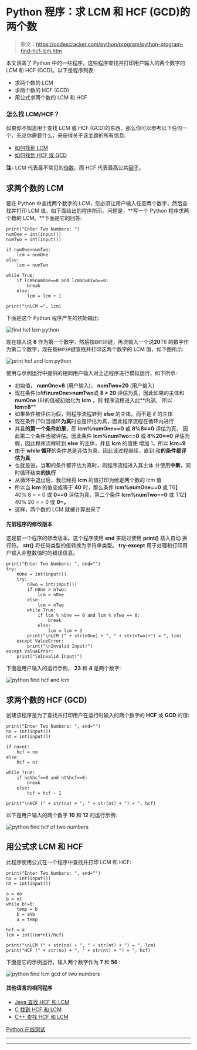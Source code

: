 # Python 程序：求 LCM 和 HCF (GCD)的两个数

> 原文：<https://codescracker.com/python/program/python-program-find-hcf-lcm.htm>

本文涵盖了 Python 中的一些程序，这些程序查找并打印用户输入的两个数字的 LCM 和 HCF (GCD)。以下是程序列表:

*   求两个数的 LCM
*   求两个数的 HCF (GCD)
*   用公式求两个数的 LCM 和 HCF

### 怎么找 LCM/HCF？

如果你不知道用于查找 LCM 或 HCF (GCD)的东西，那么你可以参考以下任何一个，无论你需要什么，来获得关于该主题的所有信息:

*   [如何找到 LCM](/nonprog/find-lcm.htm)
*   [如何找到 HCF 或 GCD](/nonprog/find-hcf.htm)

**注-** LCM 代表最不常见的<u>倍数</u>。而 HCF 代表最高公共<u>因子</u>。

## 求两个数的 LCM

要在 Python 中查找两个数字的 LCM，您必须让用户输入任意两个数字，然后查找并打印 LCM 值，如下面给出的程序所示。问题是，**写一个 Python 程序求两个数的 LCM。**下面是它的回答:

```
print("Enter Two Numbers: ")
numOne = int(input())
numTwo = int(input())

if numOne>numTwo:
    lcm = numOne
else:
    lcm = numTwo

while True:
    if lcm%numOne==0 and lcm%numTwo==0:
        break
    else:
        lcm = lcm + 1

print("\nLCM =", lcm)
```

下面是这个 Python 程序产生的初始输出:

![find hcf lcm python](img/9921c2d699939b38fa9bc74d04309149.png)

现在输入说 **8** 作为第一个数字，然后按`ENTER`键，再次输入一个说**20**T6 的数字作为第二个数字，现在按`ENTER`键查找并打印这两个数字的 LCM 值，如下图所示:

![print hcf and lcm python](img/73ef1d22b4030b54d9b4a1f4beb2afcd.png)

使用与示例运行中提供的相同用户输入对上述程序进行模拟运行，如下所示:

*   初始值， **numOne=8** (用户输入)， **numTwo=20** (用户输入)
*   现在条件(of**if**)**numOne>numTwo**或 **8 > 20** 评估为真，因此如果的主体和 **numOne** (8)的值被初始化为 **lcm** ，则 程序流程进入此**内部。 所以 **lcm=8****
*   如果条件被评估为假，则程序流程转到 **else** 的主体，而不是 if 的主体
*   现在条件(T0)当循环**为真**时总是评估为真，因此程序流程在循环内进行
*   并且**的第一个条件如果**，即 **lcm%numOne==0** 或 **8%8==0** 评估为真， 因此第二个条件也被评估。因此条件 **lcm%numTwo==0** 或 **8%20==0** 评估为假，因此程序流程转到 **else** 的主体，并且 **lcm** 的值使 增加 1。所以 **lcm=9**
*   由于 **while 循环**的条件总是评估为真，因此该过程继续，直到 和**的条件都评估为真**
*   也就是说，当**和**的条件都评估为真时，则程序流程进入其主体 并使用**中断**，同时循环结束**的执行**
*   从循环中退出后，我已经将 **lcm** 的值打印为给定两个数的 lcm 值
*   所以当 **lcm** 的值变成等于 **40** 时，那么条件 **lcm%numOne==0** 或 T6】40% 8 = = 0 或 **0==0** 评估为真，第二个条件 **lcm%numTwo==0** 或 T12】40% 20 = = 0 或 **0=。**
*   这样，两个数的 LCM 就被计算出来了

#### 先前程序的修改版本

这是前一个程序的修改版本。这个程序使用 **end** 来跳过使用 **print()** 插入自动 换行符。 **str()** 将任何类型的值转换为字符串类型。 **try-except** 用于处理和打印用户输入非整数值时的错误信息。

```
print("Enter Two Numbers: ", end="")
try:
    nOne = int(input())
    try:
        nTwo = int(input())
        if nOne > nTwo:
            lcm = nOne
        else:
            lcm = nTwo
        while True:
            if lcm % nOne == 0 and lcm % nTwo == 0:
                break
            else:
                lcm = lcm + 1
        print("\nLCM (" + str(nOne) + ", " + str(nTwo)+") = ", lcm)
    except ValueError:
        print("\nInvalid Input!")
except ValueError:
    print("\nInvalid Input!")
```

下面是用户输入的运行示例， **23** 和 **4** 是两个数字:

![python find hcf and lcm](img/6264bc56df1b182533cc97eeaf61702a.png)

## 求两个数的 HCF (GCD)

创建该程序是为了查找并打印用户在运行时输入的两个数字的 **HCF** 或 **GCD** 的值:

```
print("Enter Two Numbers: ", end="")
no = int(input())
nt = int(input())

if no>nt:
    hcf = no
else:
    hcf = nt

while True:
    if no%hcf==0 and nt%hcf==0:
        break
    else:
        hcf = hcf - 1

print("\nHCF (" + str(no) + ", " + str(nt) + ") = ", hcf)
```

以下是用户输入的两个数字 **10** 和 **12** 的运行示例:

![python find hcf of two numbers](img/ed499e7fb3b5a3035b583cf893ba5b33.png)

## 用公式求 LCM 和 HCF

此程序使用公式在一个程序中查找并打印 LCM 和 HCF:

```
print("Enter Two Numbers: ", end="")
no = int(input())
nt = int(input())

a = no
b = nt
while b!=0:
    temp = b
    b = a%b
    a = temp

hcf = a
lcm = int((no*nt)/hcf)

print("\nLCM (" + str(no) + ", " + str(nt) + ") = ", lcm)
print("HCF (" + str(no) + ", " + str(nt) + ") = ", hcf)
```

下面是它的示例运行，输入两个数字作为 **7** 和 **56** :

![python find lcm gcd of two numbers](img/29a6b0719ce97f86ab02971cc27e1aca.png)

#### 其他语言的相同程序

*   [Java 查找 HCF 和 LCM](/java/program/java-program-find-hcf-lcm.htm)
*   [C 找到 HCF 和 LCM](/c/program/c-program-find-hcf-lcm.htm)
*   [C++ 查找 HCF 和 LCM](/cpp/program/cpp-program-find-hcf-lcm.htm)

[Python 在线测试](/exam/showtest.php?subid=10)

* * *

* * *